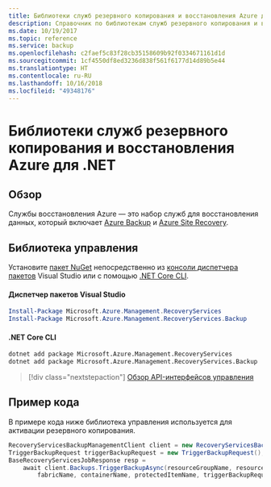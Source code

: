```yaml
---
title: Библиотеки служб резервного копирования и восстановления Azure для .NET
description: Справочник по библиотекам служб резервного копирования и восстановления Azure для .NET
ms.date: 10/19/2017
ms.topic: reference
ms.service: backup
ms.openlocfilehash: c2faef5c83f28cb35158609b92f0334671161d1d
ms.sourcegitcommit: 1cf4550df8ed3236d838f561f6177d14d89b5e44
ms.translationtype: HT
ms.contentlocale: ru-RU
ms.lasthandoff: 10/16/2018
ms.locfileid: "49348176"
---
```

# <a name="azure-recovery-services-and-backup-libraries-for-net"></a>Библиотеки служб резервного копирования и восстановления Azure для .NET

## <a name="overview"></a>Обзор

Службы восстановления Azure — это набор служб для восстановления данных, который включает [Azure Backup](/azure/backup/) и [Azure Site Recovery](/azure/site-recovery/).

## <a name="management-library"></a>Библиотека управления

Установите [пакет NuGet](https://www.nuget.org/packages/Microsoft.Azure.Management.RecoveryServices) непосредственно из [консоли диспетчера пакетов][PackageManager] Visual Studio или с помощью [.NET Core CLI][DotNetCLI].

#### <a name="visual-studio-package-manager"></a>Диспетчер пакетов Visual Studio

```powershell
Install-Package Microsoft.Azure.Management.RecoveryServices
Install-Package Microsoft.Azure.Management.RecoveryServices.Backup
```

#### <a name="net-core-cli"></a>.NET Core CLI

```bash
dotnet add package Microsoft.Azure.Management.RecoveryServices
dotnet add package Microsoft.Azure.Management.RecoveryServices.Backup
```

> [!div class="nextstepaction"]
> [Обзор API-интерфейсов управления](/dotnet/api/overview/azure/recoveryservices/management)


## <a name="code-example"></a>Пример кода

В примере кода ниже библиотека управления используется для активации резервного копирования.

```csharp
RecoveryServicesBackupManagementClient client = new RecoveryServicesBackupManagementClient(credentials);
TriggerBackupRequest triggerBackupRequest = new TriggerBackupRequest();
BaseRecoveryServicesJobResponse resp =
    await client.Backups.TriggerBackupAsync(resourceGroupName, resourceName, null,
        fabricName, containerName, protectedItemName, triggerBackupRequest);
```

[PackageManager]: https://docs.microsoft.com/nuget/tools/package-manager-console
[DotNetCLI]: https://docs.microsoft.com/dotnet/core/tools/dotnet-add-package
